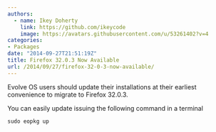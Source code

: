 ```yaml
---
authors:
  - name: Ikey Doherty
    link: https://github.com/ikeycode
    image: https://avatars.githubusercontent.com/u/53261402?v=4
categories:
- Packages
date: "2014-09-27T21:51:19Z"
title: Firefox 32.0.3 Now Available
url: /2014/09/27/firefox-32-0-3-now-available/
---
```


Evolve OS users should update their installations at their earliest convenience to migrate to Firefox 32.0.3.
<!-- more -->
You can easily update issuing the following command in a terminal

```
sudo eopkg up
```